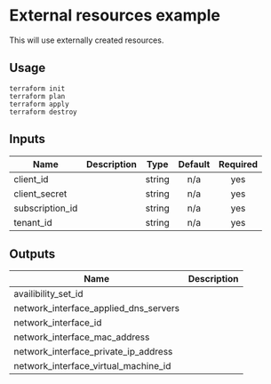 # External resources example

This will use externally created resources.

## Usage
```
terraform init
terraform plan
terraform apply
terraform destroy
```

<!-- BEGINNING OF PRE-COMMIT-TERRAFORM DOCS HOOK -->
## Inputs

| Name | Description | Type | Default | Required |
|------|-------------|:----:|:-----:|:-----:|
| client\_id |  | string | n/a | yes |
| client\_secret |  | string | n/a | yes |
| subscription\_id |  | string | n/a | yes |
| tenant\_id |  | string | n/a | yes |

## Outputs

| Name | Description |
|------|-------------|
| availibility\_set\_id |  |
| network\_interface\_applied\_dns\_servers |  |
| network\_interface\_id |  |
| network\_interface\_mac\_address |  |
| network\_interface\_private\_ip\_address |  |
| network\_interface\_virtual\_machine\_id |  |

<!-- END OF PRE-COMMIT-TERRAFORM DOCS HOOK -->
